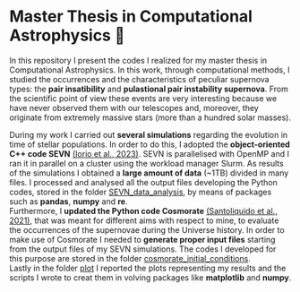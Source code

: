 # Master Thesis in Computational Astrophysics 🌟
In this repository I present the codes I realized for my master thesis in Computational Astrophysics. In this work, through computational methods, I studied the occurrences and the characteristics of peculiar supernova types: the **pair insatibility** and **pulastional pair instability supernova**. From the scientific point of view these events are very interesting because we have never observed them with our telescopes and, moreover, they originate from extremely massive stars (more than a hundred solar masses).

During my work I carried out **several simulations** regarding the evolution in time of stellar populations. In order to do this, I adopted the **object-oriented C++ code SEVN** [(Iorio et al., 2023)](https://ui.adsabs.harvard.edu/abs/2023MNRAS.524..426I/abstract). SEVN is parallelised with OpenMP and I ran it in parallel on a cluster using the workload manager Slurm. As results of the simulations I obtained a **large amount of data** (~1TB) divided in many files. I processed and analysed all the output files developing the Python codes, stored in the folder [SEVN_data_analysis](https://github.com/raffscala/master-thesis-project/tree/main/SEVN_data_analysis), by means of packages such as **pandas**, **numpy** and **re**.<br>
Furthermore, I **updated the Python code Cosmorate** [(Santoliquido et al., 2021)](https://ui.adsabs.harvard.edu/abs/2021MNRAS.502.4877S/abstract), that was meant for different aims with respect to mine, to evaluate the occurrences of the supernovae during the Universe history. In order to make use of Cosmorate I needed to **generate proper input files** starting from the output files of my SEVN simulations. The codes I developed for this purpose are stored in the folder [cosmorate_initial_conditions](https://github.com/raffscala/master-thesis-project/tree/main/cosmorate_initial_conditions).<br>
Lastly in the folder [plot](https://github.com/raffscala/master-thesis-project/tree/main/plot) I reported the plots representing my results and the scripts I wrote to creat them in volving packages like **matplotlib** and **numpy**.
